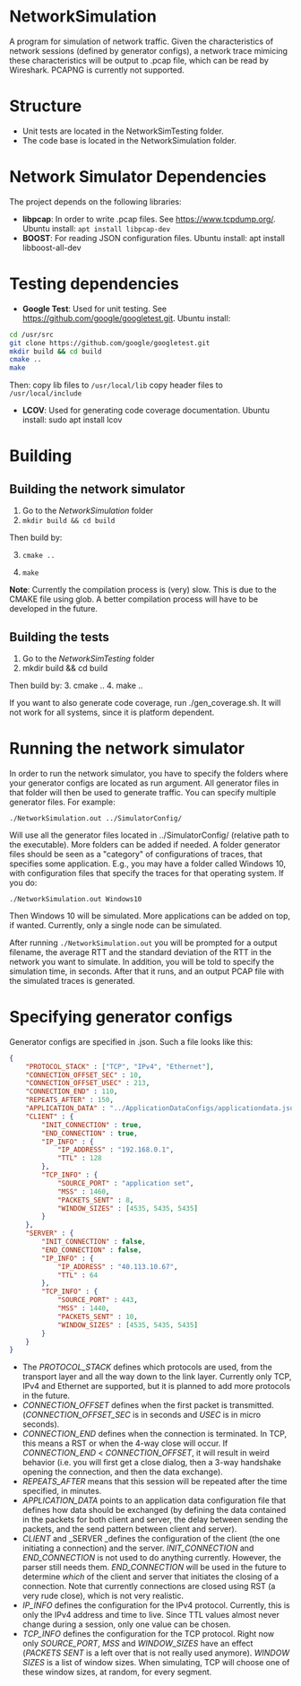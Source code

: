 # NetworkSimulation
A program for simulation of network traffic. Given the characteristics of network sessions (defined by generator configs), a network trace mimicing these characteristics will be output to .pcap file, which can be read by Wireshark.
PCAPNG is currently not supported.

# Structure
- Unit tests are located in the NetworkSimTesting folder.
- The code base is located in the NetworkSimulation folder.

# Network Simulator Dependencies
The project depends on the following libraries:
- **libpcap**: In order to write .pcap files. See https://www.tcpdump.org/.
Ubuntu install: `apt install libpcap-dev`
- **BOOST**: For reading JSON configuration files.
Ubuntu install: apt install libboost-all-dev

# Testing dependencies
- **Google Test**: Used for unit testing. See https://github.com/google/googletest.git.
Ubuntu install:
```bash
cd /usr/src
git clone https://github.com/google/googletest.git
mkdir build && cd build
cmake ..
make
```

Then:
copy lib files to `/usr/local/lib`
copy header files to `/usr/local/include`

- **LCOV**: Used for generating code coverage documentation. 
Ubuntu install: sudo apt install lcov

# Building
## Building the network simulator
1. Go to the _NetworkSimulation_ folder
2. `mkdir build && cd build`

Then build by:

3. `cmake ..`

4. `make`

**Note**: Currently the compilation process is (very) slow. This is due to the CMAKE file using glob. A better compilation process will have to be developed in the future.

## Building the tests
1. Go to the _NetworkSimTesting_ folder
2. mkdir build && cd build

Then build by:
3. cmake ..
4. make ..

If you want to also generate code coverage, run ./gen_coverage.sh.
It will not work for all systems, since it is platform dependent.

# Running the network simulator
In order to run the network simulator, you have to specify the folders where your generator configs are located as run argument. All generator files in that folder will then be used to generate traffic.
You can specify multiple generator files. For example:

```
./NetworkSimulation.out ../SimulatorConfig/
```

Will use all the generator files located in ../SimulatorConfig/ (relative path to the executable). More folders can be added if needed. A folder generator files should be seen as a "category" of configurations of traces, that specifies some application. E.g., you may have a folder called Windows 10, with configuration files that specify the traces for that operating system. If you do:

```
./NetworkSimulation.out Windows10
```

Then Windows 10 will be simulated. More applications can be added on top, if wanted.
Currently, only a single node can be simulated.

After running `./NetworkSimulation.out` you will be prompted for a output filename, the average RTT and the standard deviation of the RTT in the network you want to simulate. In addition, you will be told to specify the simulation time, in seconds. After that it runs, and an output PCAP file with the simulated traces is generated.

# Specifying generator configs
Generator configs are specified in .json. Such a file looks like this:

```json
{
    "PROTOCOL_STACK" : ["TCP", "IPv4", "Ethernet"],
    "CONNECTION_OFFSET_SEC" : 10,
    "CONNECTION_OFFSET_USEC" : 213,
    "CONNECTION_END" : 110,
    "REPEATS_AFTER" : 150,
    "APPLICATION_DATA" : "../ApplicationDataConfigs/applicationdata.json",
    "CLIENT" : {
        "INIT_CONNECTION" : true,
        "END_CONNECTION" : true,
        "IP_INFO" : {
            "IP_ADDRESS" : "192.168.0.1",
            "TTL" : 128
        },
        "TCP_INFO" : {
            "SOURCE_PORT" : "application set",
            "MSS" : 1460,
            "PACKETS_SENT" : 8,
            "WINDOW_SIZES" : [4535, 5435, 5435]
        }
    },
    "SERVER" : {
        "INIT_CONNECTION" : false,
        "END_CONNECTION" : false,
        "IP_INFO" : {
            "IP_ADDRESS" : "40.113.10.67",
            "TTL" : 64
        },
        "TCP_INFO" : {
            "SOURCE_PORT" : 443,
            "MSS" : 1440,
            "PACKETS_SENT" : 10,
            "WINDOW_SIZES" : [4535, 5435, 5435]
        }
    }
}
```

* The _PROTOCOL_STACK_ defines which protocols are used, from the transport layer and all the way down to the link layer. Currently only TCP, IPv4 and Ethernet are supported, but it is planned to add more protocols in the future.
* _CONNECTION_OFFSET_ defines when the first packet is transmitted. (_CONNECTION_OFFSET_SEC_ is in seconds and _USEC_ is in micro seconds).
* _CONNECTION_END_ defines when the connection is terminated. In TCP, this means a RST or when the 4-way close will occur. If _CONNECTION_END_ < _CONNECTION_OFFSET_, it will result in weird behavior (i.e. you will first get a close dialog, then a 3-way handshake opening the connection, and then the data exchange).
* _REPEATS_AFTER_ means that this session will be repeated after the time specified, in minutes.
* _APPLICATION_DATA_ points to an application data configuration file that defines how data should be exchanged (by defining the data contained in the packets for both client and server, the delay between sending the packets, and the send pattern between client and server).
* _CLIENT_ and _SERVER _defines the configuration of the client (the one initiating a connection) and the server. _INIT_CONNECTION_ and _END_CONNECTION_ is not used to do anything currently. However, the parser still needs them. _END_CONNECTION_ will be used in the future to determine _which_ of the client and server that initiates the closing of a connection. Note that currently connections are closed using RST (a very rude close), which is not very realistic.
* _IP_INFO_ defines the configuration for the IPv4 protocol. Currently, this is only the IPv4 address and time to live. Since TTL values almost never change during a session, only one value can be chosen.
* _TCP_INFO_ defines the configuration for the TCP protocol. Right now only _SOURCE_PORT_, _MSS_ and _WINDOW_SIZES_ have an effect (_PACKETS SENT_ is a left over that is not really used anymore). _WINDOW SIZES_ is a list of window sizes. When simulating, TCP will choose one of these window sizes, at random, for every segment.


